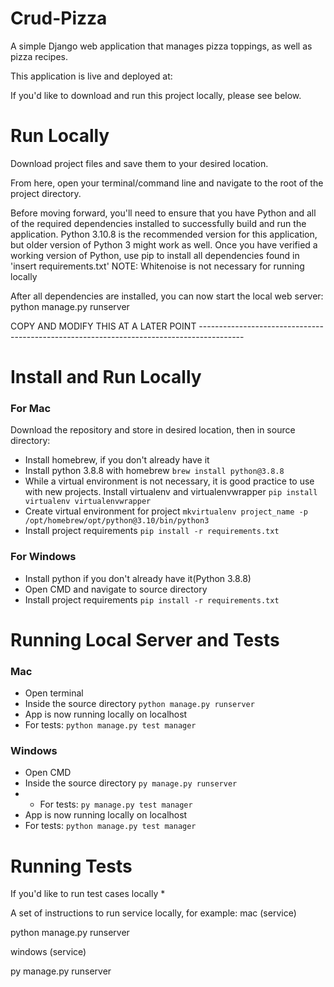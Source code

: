 # Crud-Pizza
A simple Django web application that manages pizza toppings, as well as pizza recipes. 

This application is live and deployed at: 

If you'd like to download and run this project locally, please see below.

# Run Locally 
Download project files and save them to your desired location. 

From here, open your terminal/command line and navigate to the root of the project directory. 

Before moving forward, you'll need to ensure that you have Python and all of the required dependencies installed to successfully build and run the application. Python 3.10.8 is the recommended version for this application, but older version of Python 3 might work as well. Once you have verified a working version of Python, use pip to install all dependencies found in 'insert requirements.txt'
NOTE: Whitenoise is not necessary for running locally

After all dependencies are installed, you can now start the local web server: python manage.py runserver

COPY AND MODIFY THIS AT A LATER POINT -----------------------------------------------------------------------------------------
# Install and Run Locally
### For Mac

Download the repository and store in desired location, then in source directory:

* Install homebrew, if you don't already have it
* Install python 3.8.8 with homebrew ```brew install python@3.8.8```
* While a virtual environment is not necessary, it is good practice to use with new projects. Install virtualenv and virtualenvwrapper ```pip install virtualenv virtualenvwrapper```
* Create virtual environment for project ```mkvirtualenv project_name -p /opt/homebrew/opt/python@3.10/bin/python3```
* Install project requirements ```pip install -r requirements.txt```
    
### For Windows

* Install python if you don't already have it(Python 3.8.8)
* Open CMD and navigate to source directory
* Install project requirements ```pip install -r requirements.txt``` 


# Running Local Server and Tests

### Mac
* Open terminal
* Inside the source directory ```python manage.py runserver```
* App is now running locally on localhost
* For tests: ```python manage.py test manager```

### Windows
* Open CMD
* Inside the source directory ```py manage.py runserver```
* * For tests: ```py manage.py test manager```
* App is now running locally on localhost
* For tests: ```python manage.py test manager```

# Running Tests
If you'd like to run test cases locally
* 

A set of instructions to run service locally, for example:
mac (service)

python manage.py runserver

windows (service)

py manage.py runserver
